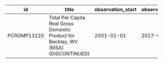 | id          | title                                                                             | observation_start   | observation_end   |
|-------------|-----------------------------------------------------------------------------------|---------------------|-------------------|
| PCRGMP13220 | Total Per Capita Real Gross Domestic Product for Beckley, WV (MSA) (DISCONTINUED) | 2001-01-01          | 2017-01-01        |